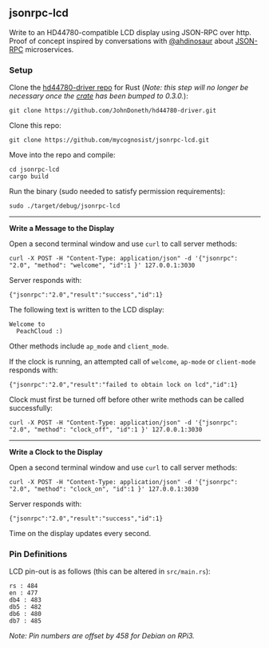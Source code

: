 ## jsonrpc-lcd

Write to an HD44780-compatible LCD display using JSON-RPC over http. Proof of concept inspired by conversations with [@ahdinosaur](https://github.com/ahdinosaur) about [JSON-RPC](https://www.jsonrpc.org/specification) microservices.

### Setup

Clone the [hd44780-driver repo](https://github.com/JohnDoneth/hd44780-driver) for Rust (_Note: this step will no longer be necessary once the [crate](https://crates.io/crates/hd44780-driver) has been bumped to 0.3.0._):

`git clone https://github.com/JohnDoneth/hd44780-driver.git`

Clone this repo:

`git clone https://github.com/mycognosist/jsonrpc-lcd.git`

Move into the repo and compile:

`cd jsonrpc-lcd`  
`cargo build`

Run the binary (sudo needed to satisfy permission requirements):

`sudo ./target/debug/jsonrpc-lcd`

-----

**Write a Message to the Display**

Open a second terminal window and use `curl` to call server methods:

`curl -X POST -H "Content-Type: application/json" -d '{"jsonrpc": "2.0", "method": "welcome", "id":1 }' 127.0.0.1:3030`

Server responds with:

`{"jsonrpc":"2.0","result":"success","id":1}`

The following text is written to the LCD display:

`Welcome to`  
`  PeachCloud :)`

Other methods include `ap_mode` and `client_mode`.

If the clock is running, an attempted call of `welcome`, `ap-mode` or `client-mode` responds with:

`{"jsonrpc":"2.0","result":"failed to obtain lock on lcd","id":1}`

Clock must first be turned off before other write methods can be called successfully:

`curl -X POST -H "Content-Type: application/json" -d '{"jsonrpc": "2.0", "method": "clock_off", "id":1 }' 127.0.0.1:3030`

-----

**Write a Clock to the Display**

Open a second terminal window and use `curl` to call server methods:

`curl -X POST -H "Content-Type: application/json" -d '{"jsonrpc": "2.0", "method": "clock_on", "id":1 }' 127.0.0.1:3030`

Server responds with:

`{"jsonrpc":"2.0","result":"success","id":1}`

Time on the display updates every second.

### Pin Definitions

LCD pin-out is as follows (this can be altered in `src/main.rs`):

`rs : 484`  
`en : 477`  
`db4 : 483`  
`db5 : 482`  
`db6 : 480`  
`db7 : 485`

_Note: Pin numbers are offset by 458 for Debian on RPi3._
